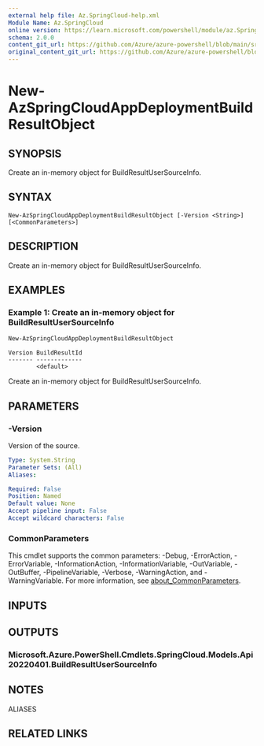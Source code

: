 ```yaml
---
external help file: Az.SpringCloud-help.xml
Module Name: Az.SpringCloud
online version: https://learn.microsoft.com/powershell/module/az.SpringCloud/new-AzSpringCloudAppDeploymentBuildResultObject
schema: 2.0.0
content_git_url: https://github.com/Azure/azure-powershell/blob/main/src/SpringCloud/SpringCloud/help/New-AzSpringCloudAppDeploymentBuildResultObject.md
original_content_git_url: https://github.com/Azure/azure-powershell/blob/main/src/SpringCloud/SpringCloud/help/New-AzSpringCloudAppDeploymentBuildResultObject.md
---
```


# New-AzSpringCloudAppDeploymentBuildResultObject

## SYNOPSIS
Create an in-memory object for BuildResultUserSourceInfo.

## SYNTAX

```
New-AzSpringCloudAppDeploymentBuildResultObject [-Version <String>] [<CommonParameters>]
```

## DESCRIPTION
Create an in-memory object for BuildResultUserSourceInfo.

## EXAMPLES

### Example 1: Create an in-memory object for BuildResultUserSourceInfo
```powershell
New-AzSpringCloudAppDeploymentBuildResultObject
```

```output
Version BuildResultId
------- -------------
        <default>
```

Create an in-memory object for BuildResultUserSourceInfo.

## PARAMETERS

### -Version
Version of the source.

```yaml
Type: System.String
Parameter Sets: (All)
Aliases:

Required: False
Position: Named
Default value: None
Accept pipeline input: False
Accept wildcard characters: False
```

### CommonParameters
This cmdlet supports the common parameters: -Debug, -ErrorAction, -ErrorVariable, -InformationAction, -InformationVariable, -OutVariable, -OutBuffer, -PipelineVariable, -Verbose, -WarningAction, and -WarningVariable. For more information, see [about_CommonParameters](http://go.microsoft.com/fwlink/?LinkID=113216).

## INPUTS

## OUTPUTS

### Microsoft.Azure.PowerShell.Cmdlets.SpringCloud.Models.Api20220401.BuildResultUserSourceInfo

## NOTES

ALIASES

## RELATED LINKS
